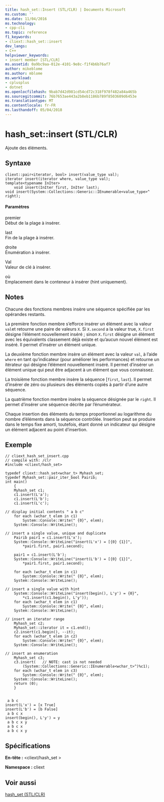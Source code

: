 ```yaml
---
title: hash_set::Insert (STL/CLR) | Documents Microsoft
ms.custom: ''
ms.date: 11/04/2016
ms.technology:
- cpp-cli
ms.topic: reference
f1_keywords:
- cliext::hash_set::insert
dev_langs:
- C++
helpviewer_keywords:
- insert member [STL/CLR]
ms.assetid: 0a9bc9aa-012e-4101-9e8c-f1f4b6b76af7
author: mikeblome
ms.author: mblome
ms.workload:
- cplusplus
- dotnet
ms.openlocfilehash: 9bab7d42d981cd54cd72c318f978f482a84a465b
ms.sourcegitcommit: 76b7653ae443a2b8eb1186b789f8503609d6453e
ms.translationtype: MT
ms.contentlocale: fr-FR
ms.lasthandoff: 05/04/2018
---
```

# <a name="hashsetinsert-stlclr"></a>hash_set::insert (STL/CLR)
Ajoute des éléments.  
  
## <a name="syntax"></a>Syntaxe  
  
```  
cliext::pair<iterator, bool> insert(value_type val);  
iterator insert(iterator where, value_type val);  
template<typename InIter>  
    void insert(InIter first, InIter last);  
void insert(System::Collections::Generic::IEnumerable<value_type>^ right);  
```  
  
#### <a name="parameters"></a>Paramètres  
 premier  
 Début de la plage à insérer.  
  
 last  
 Fin de la plage à insérer.  
  
 droite  
 Énumération à insérer.  
  
 Val  
 Valeur de clé à insérer.  
  
 où  
 Emplacement dans le conteneur à insérer (hint uniquement).  
  
## <a name="remarks"></a>Notes  
 Chacune des fonctions membres insère une séquence spécifiée par les opérandes restants.  
  
 La première fonction membre s’efforce insérer un élément avec la valeur `val`et retourne une paire de valeurs `X`. Si `X.second` a la valeur true, `X.first` désigne l’élément nouvellement inséré ; sinon `X.first` désigne un élément avec les équivalents classement déjà existe et qu’aucun nouvel élément est inséré. Il permet d’insérer un élément unique.  
  
 La deuxième fonction membre insère un élément avec la valeur `val`, à l’aide `where` en tant qu’indicateur (pour améliorer les performances) et retourne un itérateur qui désigne l’élément nouvellement inséré. Il permet d’insérer un élément unique qui peut être adjacent à un élément que vous connaissez.  
  
 La troisième fonction membre insère la séquence [`first`, `last`). Il permet d’insérer de zéro ou plusieurs des éléments copiés à partir d’une autre séquence.  
  
 La quatrième fonction membre insère la séquence désignée par le `right`. Il permet d’insérer une séquence décrite par l’énumérateur.  
  
 Chaque insertion des éléments du temps proportionnel au logarithme du nombre d’éléments dans la séquence contrôlée. Insertion peut se produire dans le temps fixe amorti, toutefois, étant donné un indicateur qui désigne un élément adjacent au point d’insertion.  
  
## <a name="example"></a>Exemple  
  
```  
// cliext_hash_set_insert.cpp   
// compile with: /clr   
#include <cliext/hash_set>   
  
typedef cliext::hash_set<wchar_t> Myhash_set;   
typedef Myhash_set::pair_iter_bool Pairib;   
int main()   
    {   
    Myhash_set c1;   
    c1.insert(L'a');   
    c1.insert(L'b');   
    c1.insert(L'c');   
  
// display initial contents " a b c"   
    for each (wchar_t elem in c1)   
        System::Console::Write(" {0}", elem);   
    System::Console::WriteLine();   
  
// insert a single value, unique and duplicate   
    Pairib pair1 = c1.insert(L'x');   
    System::Console::WriteLine("insert(L'x') = [{0} {1}]",   
        *pair1.first, pair1.second);   
  
    pair1 = c1.insert(L'b');   
    System::Console::WriteLine("insert(L'b') = [{0} {1}]",   
        *pair1.first, pair1.second);   
  
    for each (wchar_t elem in c1)   
        System::Console::Write(" {0}", elem);   
    System::Console::WriteLine();   
  
// insert a single value with hint   
    System::Console::WriteLine("insert(begin(), L'y') = {0}",   
        *c1.insert(c1.begin(), L'y'));   
    for each (wchar_t elem in c1)   
        System::Console::Write(" {0}", elem);   
    System::Console::WriteLine();   
  
// insert an iterator range   
    Myhash_set c2;   
    Myhash_set::iterator it = c1.end();   
    c2.insert(c1.begin(), --it);   
    for each (wchar_t elem in c2)   
        System::Console::Write(" {0}", elem);   
    System::Console::WriteLine();   
  
// insert an enumeration   
    Myhash_set c3;   
    c3.insert(   // NOTE: cast is not needed   
        (System::Collections::Generic::IEnumerable<wchar_t>^)%c1);   
    for each (wchar_t elem in c3)   
        System::Console::Write(" {0}", elem);   
    System::Console::WriteLine();   
    return (0);   
    }  
  
```  
  
```Output  
 a b c  
insert(L'x') = [x True]  
insert(L'b') = [b False]  
 a b c x  
insert(begin(), L'y') = y  
 a b c x y  
 a b c x  
 a b c x y  
```  
  
## <a name="requirements"></a>Spécifications  
 **En-tête :** \<cliext/hash_set >  
  
 **Namespace :** cliext  
  
## <a name="see-also"></a>Voir aussi  
 [hash_set (STL/CLR)](../dotnet/hash-set-stl-clr.md)